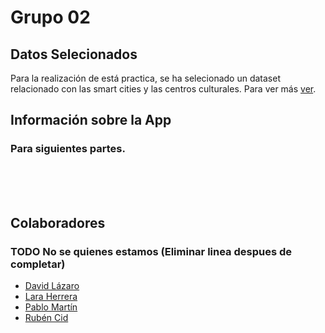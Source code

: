 
# Grupo 02
## Datos Selecionados
Para la realización de está practica, se ha selecionado un dataset relacionado con las 
smart cities y las centros culturales. Para ver más [ver](https://htmlpreview.github.io/?https://github.com/RubenCid35/Curso2021-2022-DataScience/master/HandsOn/Group02/requirementes/datasetRequirements.html).

## Información sobre la App
### Para siguientes partes.
<br><br><br>

## Colaboradores
### TODO No se quienes estamos (Eliminar linea despues de completar)

- [David Lázaro](https://github.com/davidlm28)
- [Lara Herrera](https://github.com/laraherrerafernandez)
- [Pablo Martín](https://github.com/pablomartinescobar1)
- [Rubén Cid](https://github.com/RubenCid35)


